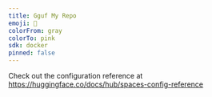 ```yaml
---
title: Gguf My Repo
emoji: 🏢
colorFrom: gray
colorTo: pink
sdk: docker
pinned: false
---
```


Check out the configuration reference at https://huggingface.co/docs/hub/spaces-config-reference
